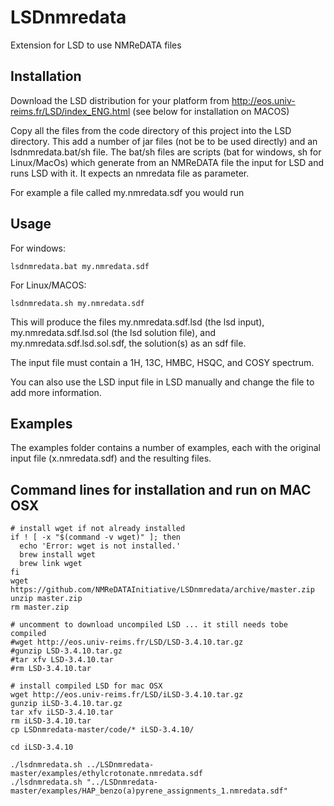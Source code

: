 # LSDnmredata
Extension for LSD to use NMReDATA files

## Installation
Download the LSD distribution for your platform from http://eos.univ-reims.fr/LSD/index_ENG.html (see below for installation on MACOS)

Copy all the files from the code directory of this project into the LSD directory. This add a number of jar files (not be to be used directly) and an lsdnmredata.bat/sh file. The bat/sh files are scripts (bat for windows, sh for Linux/MacOs) which generate from an NMReDATA file the input for LSD and runs LSD with it. It expects an nmredata file as parameter. 

For example a file called my.nmredata.sdf you would run
## Usage
For windows:
```
lsdnmredata.bat my.nmredata.sdf 
```
For Linux/MACOS:
```
lsdnmredata.sh my.nmredata.sdf 
```
This will produce the files my.nmredata.sdf.lsd (the lsd input), my.nmredata.sdf.lsd.sol (the lsd solution file), and my.nmredata.sdf.lsd.sol.sdf, the solution(s) as an sdf file. 

The input file must contain a 1H, 13C, HMBC, HSQC, and COSY spectrum. 

You can also use the LSD input file in LSD manually and change the file to add more information. 

## Examples
The examples folder contains a number of examples, each with the original input file (x.nmredata.sdf) and the resulting files.

## Command lines for installation and run on MAC OSX
```
# install wget if not already installed
if ! [ -x "$(command -v wget)" ]; then
  echo 'Error: wget is not installed.' 
  brew install wget
  brew link wget
fi
wget https://github.com/NMReDATAInitiative/LSDnmredata/archive/master.zip
unzip master.zip
rm master.zip

# uncomment to download uncompiled LSD ... it still needs tobe compiled
#wget http://eos.univ-reims.fr/LSD/LSD-3.4.10.tar.gz
#gunzip LSD-3.4.10.tar.gz
#tar xfv LSD-3.4.10.tar
#rm LSD-3.4.10.tar

# install compiled LSD for mac OSX
wget http://eos.univ-reims.fr/LSD/iLSD-3.4.10.tar.gz
gunzip iLSD-3.4.10.tar.gz
tar xfv iLSD-3.4.10.tar
rm iLSD-3.4.10.tar
cp LSDnmredata-master/code/* iLSD-3.4.10/

cd iLSD-3.4.10

./lsdnmredata.sh ../LSDnmredata-master/examples/ethylcrotonate.nmredata.sdf
./lsdnmredata.sh "../LSDnmredata-master/examples/HAP_benzo(a)pyrene_assignments_1.nmredata.sdf"
```

